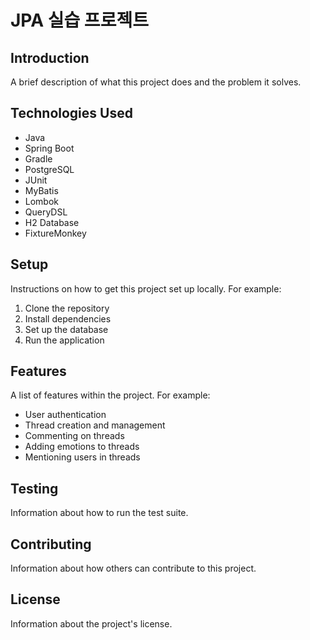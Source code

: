 # JPA 실습 프로젝트

## Introduction

A brief description of what this project does and the problem it solves.

## Technologies Used

- Java
- Spring Boot
- Gradle
- PostgreSQL
- JUnit
- MyBatis
- Lombok
- QueryDSL
- H2 Database
- FixtureMonkey

## Setup

Instructions on how to get this project set up locally. For example:

1. Clone the repository
2. Install dependencies
3. Set up the database
4. Run the application

## Features

A list of features within the project. For example:

- User authentication
- Thread creation and management
- Commenting on threads
- Adding emotions to threads
- Mentioning users in threads

## Testing

Information about how to run the test suite.

## Contributing

Information about how others can contribute to this project.

## License

Information about the project's license.
